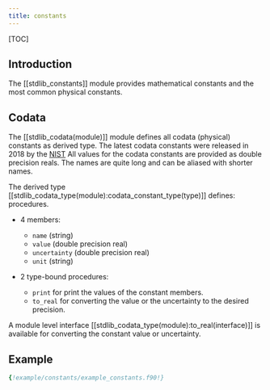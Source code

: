 ```yaml
---
title: constants
---
```


[TOC]

## Introduction


The [[stdlib_constants]] module provides mathematical constants and the most common physical constants.


## Codata

The [[stdlib_codata(module)]] module defines all codata (physical) constants as derived 
type. The latest codata constants 
were released in 2018 by the [NIST](http://physics.nist.gov/constants)
All values for the codata constants are provided as double precision reals. 
The names are quite long and can be aliased with shorter names.

The derived type [[stdlib_codata_type(module):codata_constant_type(type)]] defines:
procedures.

* 4 members:

    * `name` (string)
    * `value` (double precision real)
    * `uncertainty` (double precision real)
    * `unit` (string)

* 2 type-bound procedures:

    * `print` for print the values of the constant members.
    * `to_real` for converting the value or the uncertainty to the desired precision.

A module level interface [[stdlib_codata_type(module):to_real(interface)]] is available for converting the constant value
or uncertainty.


## Example

```fortran
{!example/constants/example_constants.f90!}
```
